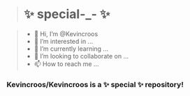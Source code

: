 ># ✨ special-_- ✨ 

>- 👋 Hi, I’m @Kevincroos
>- 👀 I’m interested in ...
>- 🌱 I’m currently learning ...
>- 💞️ I’m looking to collaborate on ...
>- 📫 How to reach me ...

### Kevincroos/Kevincroos is a ✨ special ✨ repository!
